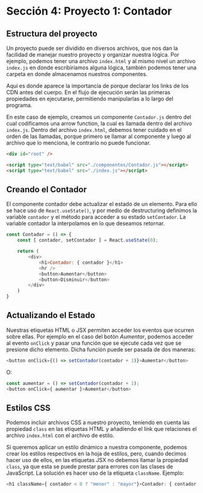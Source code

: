 # Sección 4: Proyecto 1: Contador

## Estructura del proyecto

Un proyecto puede ser dividido en diversos archivos, que nos dan la facilidad de manejar nuestro proyecto y organizar nuestra lógica. Por ejemplo, podemos tener una archivo `index.html` y al mismo nivel un archivo `index.js` en donde escribiríamos alguna lógica, también podemos tener una carpeta en donde almacenamos nuestros componentes.

Aquí es donde aparece la importancia de porque declarar los links de los CDN antes del cuerpo. En el flujo de ejecución serán las primeras propiedades en ejecutarse, permitiendo manipularlas a lo largo del programa.

En este caso de ejemplo, creamos un componente `Contador.js` dentro del cual codificamos una arrow function, la cual es llamada dentro del archivo `index.js`. Dentro del archivo `index.html`, debemos tener cuidado en el orden de las llamadas, porque primero se llamar al componente y luego al archivo que lo menciona, le contrario no puede funcionar.

```html
<div id="root" />

<script type="text/babel" src="./componentes/Contador.js"></script>
<script type="text/babel" src="./index.js"></script>
```

## Creando el Contador

El componente contador debe actualizar el estado de un elemento. Para ello se hace uso de `React.useState()`, y por medio de destructuring definimos la variable `contador` y el método para acceder a su estado `setContador`. La variable contador la interpolamos en lo que deseamos retornar.

```js
const Contador = () => {
    const [ contador, setContador ] = React.useState(0);

    return (
        <div>
            <h1>Contador: { contador }</h1>
            <hr />
            <button>Aumentar</button>
            <button>Disminuir</button>
        </div>
    )
}
```

## Actualizando el Estado

Nuestras etiquetas HTML o JSX permiten acceder los eventos que ocurren sobre ellas. Por ejemplo en el caso del botón *Aumentar*, podemos acceder al evento `onClick` y pasar una función que se ejecute cada vez que se presione dicho elemento. Dicha función puede ser pasada de dos maneras:

```js
<button onClick={() => setContador(contador + 1)}>Aumentar</button>
```

O:

```js
const aumentar = () => setContador(contador + 1);
<button onClick={ aumentar }>Aumentar</button>
```

## Estilos CSS

Podemos incluir archivos CSS a nuestro proyecto, teniendo en cuenta las propiedad `class` en las etiquetas HTML y añadiendo el link que relaciones el archivo `index.html` con el archivo de estilo.

Si queremos aplicar un estilo dinámico a nuestra componente, podemos crear los estilos respectivos en la hoja de estilos, pero, cuando decimos hacer uso de ellos, en las etiquetas JSX no debemos llamar la propiedad `class`, ya que esta se puede prestar para errores con las clases de JavaScript. La solución es hacer uso de la etiqueta `className`. Ejemplo:

```js
<h1 className={ contador < 0 ? "menor" : "mayor"}>Contador: { contador }</h1>
```
